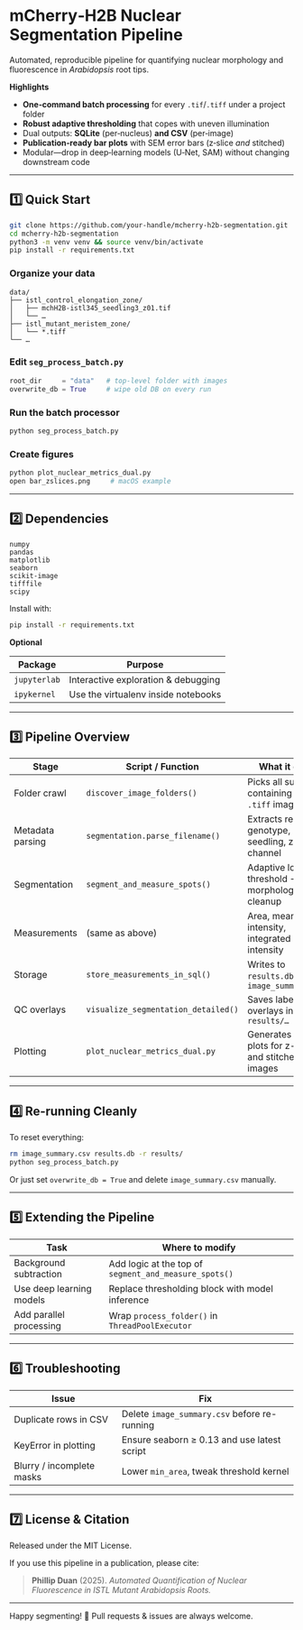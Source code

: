 # mCherry‑H2B Nuclear Segmentation Pipeline

Automated, reproducible pipeline for quantifying nuclear morphology and fluorescence in *Arabidopsis* root tips.

**Highlights**

- **One‑command batch processing** for every `.tif`/`.tiff` under a project folder  
- **Robust adaptive thresholding** that copes with uneven illumination  
- Dual outputs: **SQLite** (per‑nucleus) **and CSV** (per‑image)  
- **Publication‑ready bar plots** with SEM error bars (z‑slice *and* stitched)  
- Modular—drop in deep‑learning models (U‑Net, SAM) without changing downstream code

---

## 1️⃣ Quick Start

```bash
git clone https://github.com/your-handle/mcherry-h2b-segmentation.git
cd mcherry-h2b-segmentation
python3 -m venv venv && source venv/bin/activate
pip install -r requirements.txt
```

### Organize your data

```
data/
├── istl_control_elongation_zone/
│   ├── mchH2B-istl345_seedling3_z01.tif
│   └── …
├── istl_mutant_meristem_zone/
│   └── *.tiff
└── …
```

### Edit `seg_process_batch.py`

```python
root_dir     = "data"   # top-level folder with images
overwrite_db = True     # wipe old DB on every run
```

### Run the batch processor

```bash
python seg_process_batch.py
```

### Create figures

```bash
python plot_nuclear_metrics_dual.py
open bar_zslices.png     # macOS example
```

---

## 2️⃣ Dependencies

```
numpy
pandas
matplotlib
seaborn
scikit-image
tifffile
scipy
```

Install with:

```bash
pip install -r requirements.txt
```

**Optional**

| Package      | Purpose                             |
|--------------|-------------------------------------|
| `jupyterlab` | Interactive exploration & debugging |
| `ipykernel`  | Use the virtualenv inside notebooks |

---

## 3️⃣ Pipeline Overview

| Stage             | Script / Function                   | What it does                                            |
|------------------|--------------------------------------|---------------------------------------------------------|
| Folder crawl      | `discover_image_folders()`           | Picks all subdirs containing `.tif` or `.tiff` images   |
| Metadata parsing  | `segmentation.parse_filename()`      | Extracts region, genotype, seedling, z-slice, channel   |
| Segmentation      | `segment_and_measure_spots()`        | Adaptive local threshold → morphological cleanup        |
| Measurements      | (same as above)                      | Area, mean intensity, integrated intensity              |
| Storage           | `store_measurements_in_sql()`        | Writes to `results.db` and `image_summary.csv`          |
| QC overlays       | `visualize_segmentation_detailed()`  | Saves labeled overlays in `results/…`                  |
| Plotting          | `plot_nuclear_metrics_dual.py`       | Generates bar plots for z-slices and stitched images    |

---

## 4️⃣ Re-running Cleanly

To reset everything:

```bash
rm image_summary.csv results.db -r results/
python seg_process_batch.py
```

Or just set `overwrite_db = True` and delete `image_summary.csv` manually.

---

## 5️⃣ Extending the Pipeline

| Task                       | Where to modify                           |
|----------------------------|-------------------------------------------|
| Background subtraction     | Add logic at the top of `segment_and_measure_spots()` |
| Use deep learning models   | Replace thresholding block with model inference |
| Add parallel processing    | Wrap `process_folder()` in `ThreadPoolExecutor`     |

---

## 6️⃣ Troubleshooting

| Issue                        | Fix                                           |
|-----------------------------|----------------------------------------------|
| Duplicate rows in CSV       | Delete `image_summary.csv` before re-running |
| KeyError in plotting        | Ensure seaborn ≥ 0.13 and use latest script  |
| Blurry / incomplete masks   | Lower `min_area`, tweak threshold kernel     |

---

## 7️⃣ License & Citation

Released under the MIT License.

If you use this pipeline in a publication, please cite:

> **Phillip Duan** (2025). *Automated Quantification of Nuclear Fluorescence in ISTL Mutant Arabidopsis Roots.*

---

Happy segmenting! 🧬 Pull requests & issues are always welcome.
